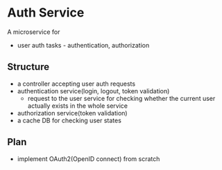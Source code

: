 # Auth Service
A microservice for
- user auth tasks - authentication, authorization

## Structure
- a controller accepting user auth requests
- authentication service(login, logout, token validation)
  - request to the user service for checking whether the current user actually exists in the whole service
- authorization service(token validation)
- a cache DB for checking user states

## Plan 
- implement OAuth2(OpenID connect) from scratch 
